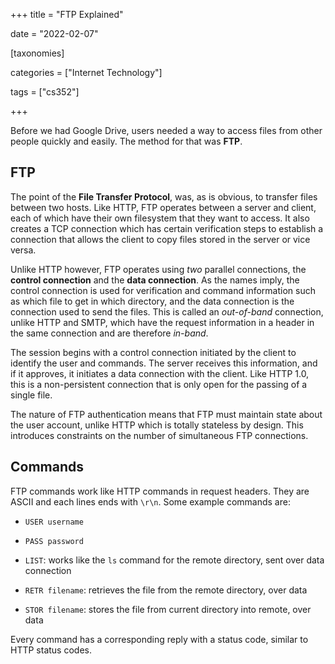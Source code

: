 +++
title = "FTP Explained"

date = "2022-02-07"



[taxonomies]

categories = ["Internet Technology"]

tags = ["cs352"]

+++

Before we had Google Drive, users needed a way to access files from other people quickly and easily. The method for that was **FTP**.

<!-- more -->

## FTP

The point of the **File Transfer Protocol**, was, as is obvious, to transfer files between two hosts. Like HTTP, FTP operates between a server and client, each of which have their own filesystem that they want to access. It also creates a TCP connection which has certain verification steps to establish a connection that allows the client to copy files stored in the server or vice versa.

Unlike HTTP however, FTP operates using *two* parallel connections, the **control connection** and the **data connection**. As the names imply, the control connection is used for verification and command information such as which file to get in which directory, and the data connection is the connection used to send the files. This is called an *out-of-band* connection, unlike HTTP and SMTP, which have the request information in a header in the same connection and are therefore *in-band*.

The session begins with a control connection initiated by the client to identify the user and commands. The server receives this information, and if it approves, it initiates a data connection with the client. Like HTTP 1.0, this is a non-persistent connection that is only open for the passing of a single file.

The nature of FTP authentication means that FTP must maintain state about the user account, unlike HTTP which is totally stateless by design. This introduces constraints on the number of simultaneous FTP connections.

## Commands

FTP commands work like HTTP commands in request headers. They are ASCII and each lines ends with `\r\n`. Some example commands are:

- `USER username`

- `PASS password`

- `LIST`: works like the `ls` command for the remote directory, sent over data connection

- `RETR filename`: retrieves the file from the remote directory, over data

- `STOR filename`: stores the file from current directory into remote, over data

Every command has a corresponding reply with a status code, similar to HTTP status codes.
